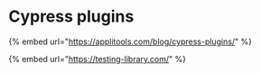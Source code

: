 # Cypress plugins

{% embed url="https://applitools.com/blog/cypress-plugins/" %}

{% embed url="https://testing-library.com/" %}




